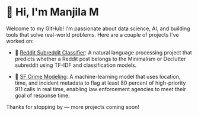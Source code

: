 # 👋 Hi, I'm Manjila M

Welcome to my GitHub! I'm passionate about data science, AI, and building tools that solve real-world problems. Here are a couple of projects I've worked on:

- 🔧 [Reddit Subreddit Classifier]([https://github.com/manjilam/NLP-reddit-calssification]): A natural language processing project that predicts whether a Reddit post belongs to the Minimalism or Declutter subreddit using TF-IDF and classification models.

- 🌿 [SF Crime Modeling]([(https://github.com/manjilam/SF-crime-modeling)): A machine-learning model that uses location, time, and incident metadata to flag at least 80 percent of high-priority 911 calls in real time, enabling law enforcement agencies to meet their goal of response time.



Thanks for stopping by — more projects coming soon!
<!--
**manjilam/manjilam** is a ✨ _special_ ✨ repository because its `README.md` (this file) appears on your GitHub profile.

Here are some ideas to get you started:

- 🔭 I’m currently working on ...
- 🌱 I’m currently learning ...
- 👯 I’m looking to collaborate on ...
- 🤔 I’m looking for help with ...
- 💬 Ask me about ...
- 📫 How to reach me: ...
- 😄 Pronouns: ...
- ⚡ Fun fact: ...
-->
